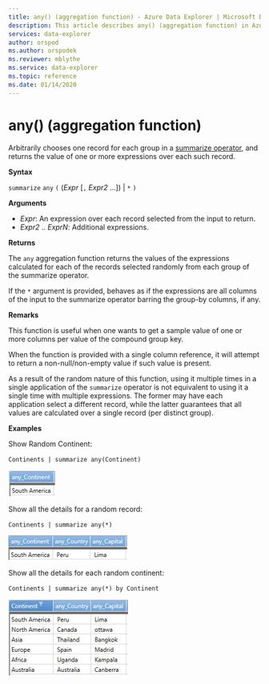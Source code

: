 ```yaml
---
title: any() (aggregation function) - Azure Data Explorer | Microsoft Docs
description: This article describes any() (aggregation function) in Azure Data Explorer.
services: data-explorer
author: orspod
ms.author: orspodek
ms.reviewer: mblythe
ms.service: data-explorer
ms.topic: reference
ms.date: 01/14/2020
---
```

# any() (aggregation function)

Arbitrarily chooses one record for each group in a [summarize operator](summarizeoperator.md),
and returns the value of one or more expressions over each such record.

**Syntax**

`summarize` `any` `(` (*Expr* [`,` *Expr2* ...]) | `*` `)`

**Arguments**

* *Expr*: An expression over each record selected from the input to return.
* *Expr2* .. *ExprN*: Additional expressions.

**Returns**

The `any` aggregation function returns the values of the expressions calculated
for each of the records selected randomly from each group of the summarize operator.

If the `*` argument is provided, behaves as if the expressions are all columns
of the input to the summarize operator barring the group-by columns, if any.

**Remarks**

This function is useful when one wants to get a sample value of one or more columns
per value of the compound group key.

When the function is provided with a single column reference, it will attempt to
return a non-null/non-empty value if such value is present.

As a result of the random nature of this function, using it multiple times in
a single application of the `summarize` operator is not equivalent to using
it a single time with multiple expressions. The former may have each application
select a different record, while the latter guarantees that all values are calculated
over a single record (per distinct group).

**Examples**

Show Random Continent:

```kusto
Continents | summarize any(Continent)
```

![alt text](./images/aggregations/any1.png "any1")

Show all the details for a random record:

```kusto
Continents | summarize any(*)
```

![alt text](./images/aggregations/any2.png "any2")

Show all the details for each random continent:

```kusto
Continents | summarize any(*) by Continent
```

![alt text](./images/aggregations/any3.png "any3")